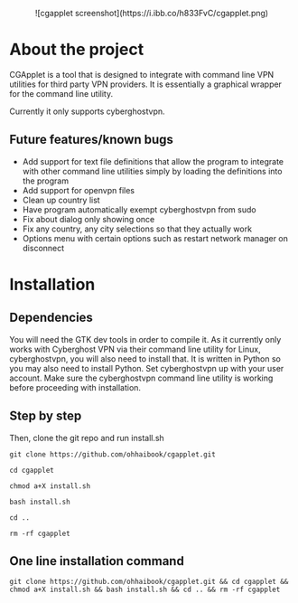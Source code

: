 <p align="center">
![cgapplet screenshot](https://i.ibb.co/h833FvC/cgapplet.png)
</p>

# About the project

CGApplet is a tool that is designed to integrate with command line VPN utilities for third party VPN providers. It is essentially a graphical wrapper for the command line utility.

Currently it only supports cyberghostvpn.

## Future features/known bugs

* Add support for text file definitions that allow the program to integrate with other command line utilities simply by loading the definitions into the program
* Add support for openvpn files
* Clean up country list
* Have program automatically exempt cyberghostvpn from sudo
* Fix about dialog only showing once
* Fix any country, any city selections so that they actually work
* Options menu with certain options such as restart network manager on disconnect

# Installation

## Dependencies

You will need the GTK dev tools in order to compile it. As it currently only works with Cyberghost VPN via their command line utility for Linux, cyberghostvpn, you will also need to install that. It is written in Python so you may also need to install Python. Set cyberghostvpn up with your user account. Make sure the cyberghostvpn command line utility is working before proceeding with installation.

## Step by step

Then, clone the git repo and run install.sh
```
git clone https://github.com/ohhaibook/cgapplet.git

cd cgapplet

chmod a+X install.sh

bash install.sh

cd ..

rm -rf cgapplet
```
## One line installation command
```
git clone https://github.com/ohhaibook/cgapplet.git && cd cgapplet && chmod a+X install.sh && bash install.sh && cd .. && rm -rf cgapplet
```

